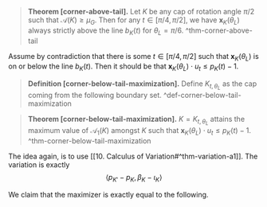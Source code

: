 > __Theorem [corner-above-tail].__ Let $K$ be any cap of rotation angle $\pi/2$ such that $\mathcal{A}(K) \geq \mu_G$. Then for any $t \in [\pi/4, \pi/2]$, we have $\mathbf{x}_K(\theta_L)$ always strictly above the line $b_K(t)$ for $\theta_L = \pi/6$. ^thm-corner-above-tail

Assume by contradiction that there is some $t \in [\pi/4, \pi/2]$ such that $\mathbf{x}_K(\theta_L)$ is on or below the line $b_K(t)$. Then it should be that $\mathbf{x}_K(\theta_L) \cdot u_t \leq p_K(t) - 1$.

> __Definition [corner-below-tail-maximization].__ Define $K_{t, \theta_L}$ as the cap coming from the following boundary set. ^def-corner-below-tail-maximization



> __Theorem [corner-below-tail-maximization].__ $K = K_{t, \theta_L}$ attains the maximum value of $\mathcal{A}_1(K)$ amongst $K$ such that $\mathbf{x}_K(\theta_L) \cdot u_t \leq p_K(t) - 1$. ^thm-corner-below-tail-maximization

The idea again, is to use [[10. Calculus of Variation#^thm-variation-a1]]. The variation is exactly 
$$
\left< p_{K'} - p_K, \beta_K - \iota_K \right> 
$$



We claim that the maximizer is exactly equal to the following.